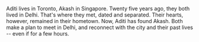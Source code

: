 Aditi lives in Toronto, Akash in Singapore. Twenty five years ago, they both lived in Delhi. That's where they met, dated and separated. Their hearts, however, remained in their hometown. Now, Aditi has found Akash. Both make a plan to meet in Delhi, and reconnect with the city and their past lives -- even if for a few hours.
